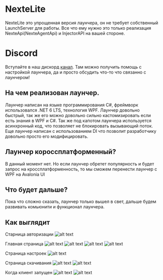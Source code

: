 # NexteLite
NexteLite это упрощенная версия лаунчера, он не требует собственный LaunchServer для работы. Все что ему нужно это только реализация NexteApi(NexteAgentApi) и InjectorAPI на вашей стороне.

# Discord
Вступайте в наш дискорд [канал](https://discord.com/invite/vhTafDZmP2). Там можно получить помощь с настройкой лаунчера, да и просто обсудить что-то что связанно с лаунчером! 

## На чем реализован лаунчер.
Лаунчер написан на языке программирования C#, фреймворк использовался .NET 6 LTS, технология WPF. Лаунчер довольно быстрый, так же его можно довольно сильно кастомизировать если есть знания в WPF и C#. Так же под капотом лаунчера используется асинхронный код, что позволяет не блокировать вызывающий поток. Еще лаунчер написан с использованием DI что позволит разработчику довольно просто его модифицировать.

## Лаунчер короссплатформенный?
В данный момент нет. Но если лаунчер обретет популярность и будет запрос на кроссплатформенность, то мы сможем перенести лаунчер с WPF на Avalonia UI


## Что будет дальше?
Пока что сложно сказать, лаунчер только вышел в свет, дальше будем развивать комьюнити и функционал лаунчера.

## Как выглядит

Старница авторизации
![alt text](/images/image-login.png "Старница авторизации")

Главная страница
![alt text](/images/image-main_no_image_one.png "Главная страница")
![alt text](/images/image-main_image_one.png "Главная страница")
![alt text](/images/image-main_image_multi.png "Главная страница")
![alt text](/images/image-main_image_multi_2.png "Главная страница")

Страница настроек
![alt text](/images/image_settings.png "Страница настроек")

Страница скачивания
![alt text](/images/image_download.png "Скачивание ассетов")
![alt text](/images/image_download_2.png "Скачивание ассетов")

Когда клиент запущен
![alt text](/images/image_console.png "В режиме дебаг, консоль отладочная")
![alt text](/images/image_running.png "заглушка")
